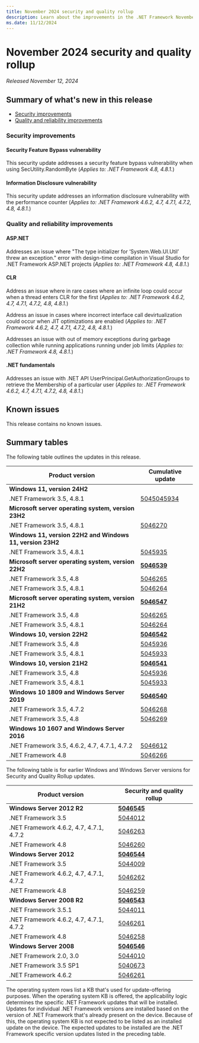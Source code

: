 ```yaml
---
title: November 2024 security and quality rollup
description: Learn about the improvements in the .NET Framework November 2024 security and quality rollup.
ms.date: 11/12/2024
---
```

# November 2024 security and quality rollup

_Released November 12, 2024_

## Summary of what's new in this release

- [Security improvements](#security-improvements)
- [Quality and reliability improvements](#quality-and-reliability-improvements)

### Security improvements

#### Security Feature Bypass vulnerability

This security update addresses a security feature bypass vulnerability when using SecUtility.RandomByte (*Applies to: .NET Framework 4.8, 4.8.1.*)

#### Information Disclosure vulnerability

This security update addresses an information disclosure vulnerability with the performance counter (*Applies to: .NET Framework 4.6.2, 4.7, 4.7.1, 4.7.2, 4.8, 4.8.1.*)        

### Quality and reliability improvements

#### ASP.NET

Addresses an issue where  "The type initializer for ‘System.Web.UI.Util’ threw an exception." error with design-time compilation in Visual Studio for .NET Framework ASP.NET projects (*Applies to: .NET Framework 4.8, 4.8.1.*)

#### CLR
Address an issue where in rare cases where an infinite loop could occur when a thread enters CLR for the first (*Applies to: .NET Framework 4.6.2, 4.7, 4.7.1, 4.7.2, 4.8, 4.8.1.*)

Address an issue in cases where incorrect interface call devirtualization could occur when JIT optimizations are enabled (*Applies to: .NET Framework 4.6.2, 4.7, 4.7.1, 4.7.2, 4.8, 4.8.1.*)

Addresses an issue with out of memory exceptions during garbage collection while running applications running under job limits (*Applies to: .NET Framework 4.8, 4.8.1.*)

#### .NET fundamentals

Addresses an issue with .NET API UserPrincipal.GetAuthorizationGroups to retrieve the  Membership of a particular user (*Applies to: .NET Framework 4.6.2, 4.7, 4.7.1, 4.7.2, 4.8, 4.8.1.*)

## Known issues

This release contains no known issues.  

## Summary tables

The following table outlines the updates in this release.

| Product version | Cumulative update |
| --- | --- |
| **Windows 11, version 24H2** | |
| .NET Framework 3.5, 4.8.1 | [5045045934](https://support.microsoft.com/kb/5045934) |
| **Microsoft server operating system, version 23H2** | |
| .NET Framework 3.5, 4.8.1 | [5046270](https://support.microsoft.com/kb/5046270) |
| **Windows 11, version 22H2 and Windows 11, version 23H2** | |
| .NET Framework 3.5, 4.8.1 | [5045935](https://support.microsoft.com/kb/5045935) |
| **Microsoft server operating system, version 22H2** | **[5046539](https://support.microsoft.com/kb/5046539)** |
| .NET Framework 3.5, 4.8 | [5046265](https://support.microsoft.com/kb/5046265) |
| .NET Framework 3.5, 4.8.1 | [5046264](https://support.microsoft.com/kb/5046264) |
| **Microsoft server operating system, version 21H2** | **[5046547](https://support.microsoft.com/kb/5046547)** |
| .NET Framework 3.5, 4.8 | [5046265](https://support.microsoft.com/kb/5046265) |
| .NET Framework 3.5, 4.8.1 | [5046264](https://support.microsoft.com/kb/5046264) |
| **Windows 10, version 22H2** | **[5046542](https://support.microsoft.com/kb/5046542)** |
| .NET Framework 3.5, 4.8 | [5045936](https://support.microsoft.com/kb/5045936) |
| .NET Framework 3.5, 4.8.1 | [5045933](https://support.microsoft.com/kb/5045933) |
| **Windows 10, version 21H2** | **[5046541](https://support.microsoft.com/kb/5046541)** |
| .NET Framework 3.5, 4.8 | [5045936](https://support.microsoft.com/kb/5045936) |
| .NET Framework 3.5, 4.8.1 | [5045933](https://support.microsoft.com/kb/5045933) |
| **Windows 10 1809 and Windows Server 2019** | **[5046540](https://support.microsoft.com/kb/5046540)** |
| .NET Framework 3.5, 4.7.2 | [5046268](https://support.microsoft.com/kb/5046268) |
| .NET Framework 3.5, 4.8 | [5046269](https://support.microsoft.com/kb/5046269) |
| **Windows 10 1607 and Windows Server 2016** | |
| .NET Framework 3.5, 4.6.2, 4.7, 4.7.1, 4.7.2 | [5046612](https://support.microsoft.com/kb/5046612) |
| .NET Framework 4.8 | [5046266](https://support.microsoft.com/kb/5046266) |

The following table is for earlier Windows and Windows Server versions for Security and Quality Rollup updates.  

| Product version | Security and quality rollup |
| --- | --- |
| **Windows Server 2012 R2** | **[5046545](https://support.microsoft.com/kb/5046545)** |
| .NET Framework 3.5 | [5044012](https://support.microsoft.com/kb/5044012) |
| .NET Framework 4.6.2, 4.7, 4.7.1, 4.7.2 | [5046263](https://support.microsoft.com/kb/5046263) |
| .NET Framework 4.8 | [5046260](https://support.microsoft.com/kb/5046260) |
| **Windows Server 2012** | **[5046544](https://support.microsoft.com/kb/5046544)** |
| .NET Framework 3.5 | [5044009](https://support.microsoft.com/kb/5044009) |
| .NET Framework 4.6.2, 4.7, 4.7.1, 4.7.2 | [5046262](https://support.microsoft.com/kb/5046262) |
| .NET Framework 4.8 | [5046259](https://support.microsoft.com/kb/5046259) |
| **Windows Server 2008 R2** | **[5046543](https://support.microsoft.com/kb/5046543)** |
| .NET Framework 3.5.1 | [5044011](https://support.microsoft.com/kb/5044011) |
| .NET Framework 4.6.2, 4.7, 4.7.1, 4.7.2 | [5046261](https://support.microsoft.com/kb/5046261)|
| .NET Framework 4.8 |[5046258](https://support.microsoft.com/kb/5046258) |
| **Windows Server 2008** | **[5046546](https://support.microsoft.com/kb/5046546)** |
| .NET Framework 2.0, 3.0 | [5044010](https://support.microsoft.com/kb/5044010) |
| .NET Framework 3.5 SP1 | [5040673](https://support.microsoft.com/kb/5040673) |
| .NET Framework 4.6.2 | [5046261](https://support.microsoft.com/kb/5046261) |

The operating system rows list a KB that's used for update-offering purposes. When the operating system KB is offered, the applicability logic determines the specific .NET Framework updates that will be installed. Updates for individual .NET Framework versions are installed based on the version of .NET Framework that's already present on the device. Because of this, the operating system KB is not expected to be listed as an installed update on the device. The expected updates to be installed are the .NET Framework specific version updates listed in the preceding table.
